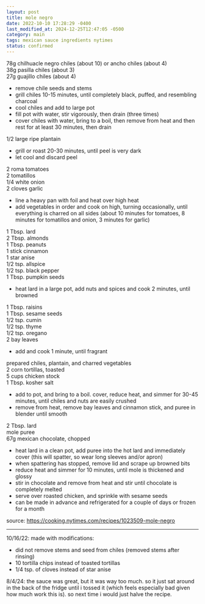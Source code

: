 ```yaml
---
layout: post
title: mole negro
date: 2022-10-10 17:28:29 -0400
last_modified_at: 2024-12-25T12:47:05 -0500
category: main
tags: mexican sauce ingredients nytimes
status: confirmed
---
```


78g chilhuacle negro chiles (about 10) or ancho chiles (about 4)  
38g pasilla chiles (about 3)  
27g guajillo chiles (about 4)  
* remove chile seeds and stems
* grill chiles 10-15 minutes, until completely black, puffed, and resembling
  charcoal
* cool chiles and add to large pot
* fill pot with water, stir vigorously, then drain (three times)
* cover chiles with water, bring to a boil, then remove from heat and then rest for
  at least 30 minutes, then drain

1/2 large ripe plantain  
* grill or roast 20-30 minutes, until peel is very dark
* let cool and discard peel

2 roma tomatoes  
2 tomatillos  
1/4 white onion  
2 cloves garlic  
* line a heavy pan with foil and heat over high heat
* add vegetables in order and cook on high, turning occasionally, until everything
  is charred on all sides (about 10 minutes for tomatoes, 8 minutes for tomatillos
  and onion, 3 minutes for garlic)

1 Tbsp. lard  
2 Tbsp. almonds  
1 Tbsp. peanuts  
1 stick cinnamon  
1 star anise  
1/2 tsp. allspice  
1/2 tsp. black pepper  
1 Tbsp. pumpkin seeds  
* heat lard in a large pot, add nuts and spices and cook 2 minutes, until browned

1 Tbsp. raisins  
1 Tbsp. sesame seeds  
1/2 tsp. cumin  
1/2 tsp. thyme  
1/2 tsp. oregano  
2 bay leaves  
* add and cook 1 minute, until fragrant

prepared chiles, plantain, and charred vegetables  
2 corn tortillas, toasted  
5 cups chicken stock  
1 Tbsp. kosher salt  
* add to pot, and bring to a boil. cover, reduce heat, and simmer for 30-45 minutes,
  until chiles and nuts are easily crushed
* remove from heat, remove bay leaves and cinnamon stick, and puree in blender
  until smooth

2 Tbsp. lard  
mole puree  
67g mexican chocolate, chopped  
* heat lard in a clean pot, add puree into the hot lard and immediately cover (this
  will spatter, so wear long sleeves and/or apron)
* when spattering has stopped, remove lid and scrape up browned bits
* reduce heat and simmer for 10 minutes, until mole is thickened and glossy
* stir in chocolate and remove from heat and stir until chocolate is completely
  melted
* serve over roasted chicken, and sprinkle with sesame seeds
* can be made in advance and refrigerated for a couple of days or frozen for a month

source: <https://cooking.nytimes.com/recipes/1023509-mole-negro>

---

10/16/22: made with modifications:
* did not remove stems and seed from chiles (removed stems after rinsing)
* 10 tortilla chips instead of toasted tortillas
* 1/4 tsp. of cloves instead of star anise

8/4/24: the sauce was great, but it was way too much. so it just sat around in the
back of the fridge until i tossed it (which feels especially bad given how much
work this is). so next time i would just halve the recipe.
